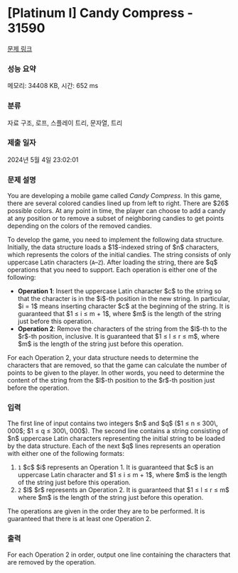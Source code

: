 # [Platinum I] Candy Compress - 31590 

[문제 링크](https://www.acmicpc.net/problem/31590) 

### 성능 요약

메모리: 34408 KB, 시간: 652 ms

### 분류

자료 구조, 로프, 스플레이 트리, 문자열, 트리

### 제출 일자

2024년 5월 4일 23:02:01

### 문제 설명

<p>You are developing a mobile game called <em>Candy Compress</em>. In this game, there are several colored candies lined up from left to right. There are $26$ possible colors. At any point in time, the player can choose to add a candy at any position or to remove a subset of neighboring candies to get points depending on the colors of the removed candies.</p>

<p>To develop the game, you need to implement the following data structure. Initially, the data structure loads a $1$-indexed string of $n$ characters, which represents the colors of the initial candies. The string consists of only uppercase Latin characters (<code>A</code>–<code>Z</code>). After loading the string, there are $q$ operations that you need to support. Each operation is either one of the following:</p>

<ul>
	<li><strong>Operation 1</strong>: Insert the uppercase Latin character $c$ to the string so that the character is in the $i$-th position in the new string. In particular, $i = 1$ means inserting character $c$ at the beginning of the string. It is guaranteed that $1 ≤ i ≤ m + 1$, where $m$ is the length of the string just before this operation.</li>
	<li><strong>Operation 2</strong>: Remove the characters of the string from the $l$-th to the $r$-th position, inclusive. It is guaranteed that $1 ≤ l ≤ r ≤ m$, where $m$ is the length of the string just before this operation.</li>
</ul>

<p>For each Operation 2, your data structure needs to determine the characters that are removed, so that the game can calculate the number of points to be given to the player. In other words, you need to determine the content of the string from the $l$-th position to the $r$-th position just before the operation.</p>

### 입력 

 <p>The first line of input contains two integers $n$ and $q$ ($1 ≤ n ≤ 300\, 000$; $1 ≤ q ≤ 300\, 000$). The second line contains a string consisting of $n$ uppercase Latin characters representing the initial string to be loaded by the data structure. Each of the next $q$ lines represents an operation with either one of the following formats:</p>

<ol>
	<li><code>1</code> $c$ $i$ represents an Operation 1. It is guaranteed that $c$ is an uppercase Latin character and $1 ≤ i ≤ m + 1$, where $m$ is the length of the string just before this operation.</li>
	<li><code>2</code> $l$ $r$ represents an Operation 2. It is guaranteed that $1 ≤ l ≤ r ≤ m$ where $m$ is the length of the string just before this operation.</li>
</ol>

<p>The operations are given in the order they are to be performed. It is guaranteed that there is at least one Operation 2.</p>

### 출력 

 <p>For each Operation 2 in order, output one line containing the characters that are removed by the operation.</p>

